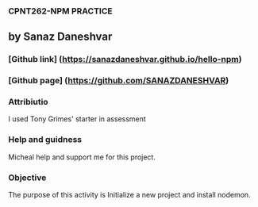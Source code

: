 ### CPNT262-NPM PRACTICE

## by Sanaz Daneshvar
### [Github link] (https://sanazdaneshvar.github.io/hello-npm)
### [Github page] (https://github.com/SANAZDANESHVAR)

   
### Attribiutio
I used Tony Grimes' starter in assessment 



### Help and guidness
Micheal  help and support me for this project.

### Objective

The purpose of this activity is Initialize a new project and install nodemon.
